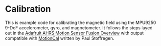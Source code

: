 # Calibration
This is example code for calibrating the magnetic field using the
MPU9250 9-DoF accelerometer, gyro, and magnetometer.  It follows the steps
layed out in the [Adafruit AHRS Motion Sensor Fusion Overview](https://learn.adafruit.com/how-to-fuse-motion-sensor-data-into-ahrs-orientation-euler-quaternions/overview)
with output compatible with [MotionCal](https://github.com/PaulStoffregen/MotionCal)
written by Paul Stoffregen.
